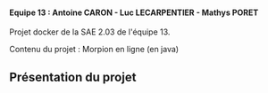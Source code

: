 #### Equipe 13 :  Antoine CARON  -  Luc LECARPENTIER  -  Mathys PORET

Projet docker de la SAE 2.03 de l'équipe 13.

Contenu du projet : 
Morpion en ligne (en java)

## Présentation du projet
